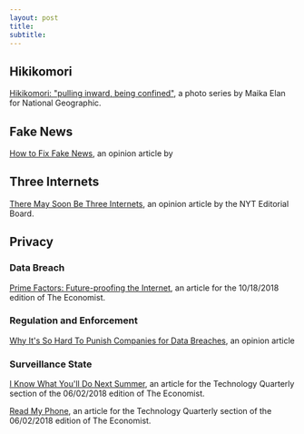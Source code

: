```yaml
---
layout: post
title:
subtitle:
---
```


## Hikikomori
[Hikikomori: "pulling inward, being confined"](https://www.nationalgeographic.com/photography/proof/2018/february/japan-hikikomori-isolation-society/), a photo series by Maika Elan for National Geographic.

## Fake News
[How to Fix Fake News](https://www.nytimes.com/2018/10/15/opinion/facebook-fake-news-philosophy.html), an opinion article by 

## Three Internets
[There May Soon Be Three Internets](https://www.nytimes.com/2018/10/15/opinion/internet-google-china-balkanization.html), an opinion article by the NYT Editorial Board.

## Privacy
### Data Breach
[Prime Factors: Future-proofing the Internet](https://www.economist.com/science-and-technology/2018/10/20/quantum-computers-will-break-the-encryption-that-protects-the-internet), an article for the 10/18/2018 edition of The Economist.
### Regulation and Enforcement
[Why It's So Hard To Punish Companies for Data Breaches](https://www.nytimes.com/2018/10/16/opinion/facebook-data-breach-regulation.html), an opinion article 
### Surveillance State
[I Know What You'll Do Next Summer](https://www.economist.com/technology-quarterly/2018/06/02/increased-amounts-of-data-and-surveillance-are-transforming-justice-systems), an article for the Technology Quarterly section of the 06/02/2018 edition of The Economist. 

[Read My Phone](https://www.economist.com/technology-quarterly/2018/06/02/police-can-bypass-encryption-and-monitor-anything), an article for the Technology Quarterly section of the 06/02/2018 edition of The Economist.


